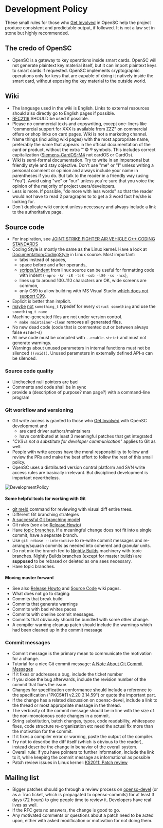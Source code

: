 # Development Policy

These small rules for those who [Get Involved](Getting-involved-in-OpenSC-development) in OpenSC help the project produce consistent and predictable output, if followed. It is not a law set in stone but highly recommended.

## The credo of OpenSC

* OpenSC is a gateway to key operations inside smart cards. OpenSC will not generate plaintext key material itself, but it can import plaintext keys to smart cards if requested. OpenSC implements cryptographic operations only for keys that are capable of doing it natively inside the smart card, without exposing the key material to the outside world.

## Wiki

* The language used in the wiki is English. Links to external resources should also directly go to English pages if possible.
* [RFC2119](http://www.ietf.org/rfc/rfc2119.txt) SHOULD be used if possible.
* Please no commercial texts and copywriting, except one-liners like "commercial support for XXX is available from ZZZ" on commercial offers or shop links on card pages. Wiki is not a marketing channel.
* Name things (including wiki pages) with the most appropriate name, preferably the name that appears in the official documentation of the card or product, without the extra ™ © ® symbols. This includes correct capitalization ([Siemens-CardOS-M4](Siemens-CardOS-M4) not cardOS or CardOs).
* Wiki is semi-formal documentation. Try to write in an impersonal but friendly style and stay objective. Don't use "me" or "I" unless writing a personal comment or opinion and always include your name in parentheses if you do. But talk to the reader in a friendly way (using "You"). Avoid using "we" or "our" unless you're sure that you voice the opinion of the majority of project users/developers.
* Less is more. If possible, "do more with less words" so that the reader would not have to read 2 paragraphs to to get a 3 word fact he/she is looking for.
* Don't duplicate wiki content unless necessary and always include a link to the authoritative page.

## Source code

* For inspiration, see [JOINT STRIKE FIGHTER AIR VEHICLE C++ CODING STANDARDS](https://www.stroustrup.com/JSF-AV-rules.pdf)
* Coding Style is mostly the same as the Linux kernel. Have a look at [Documentation/CodingStyle](https://www.kernel.org/doc/html/v4.10/process/coding-style.html) in Linux source. Most important:
  * tabs instead of spaces,
  * space before and after operands,
  * [scripts/Lindent](http://lxr.linux.no/linux/scripts/Lindent) from linux source can be useful for formatting code with indent (`-npro -kr -i8 -ts8 -sob -l80 -ss -ncs`),
  * lines up to around 100..110 characters are OK, wide screens are common,
  * only C89 to allow building with MS Visual Studio [which does not support C99](http://en.wikipedia.org/wiki/C99#Implementations).
* Explicit is better than implicit.
* [maybe](http://marc.info/?l=openbsd-cvs&m=117270339530912) [not](http://lkml.indiana.edu/hypermail/linux/kernel/0206.1/0402.html) `something_t` typedef for every `struct something` and use the `something_t name`
* Machine-generated files are not under version control.
  * `make maintainer-clean` removes all generated files.
* No new dead code (code that is commented out or between always false `#ifdef`-s)
* All new code must be compiled with `--enable-strict` and must not generate warnings.
* Warnings about unused parameters in internal functions must not be silenced `((void))`. Unused parameters in externally defined API-s can be silenced.

### Source code quality

* Unchecked null pointers are bad
* Comments and code shall be in sync
* provide a (description of purpose? man page?) with a command-line program

### Git workflow and versioning

* Git write access is granted to those who [Get Involved](Getting-involved-in-OpenSC-development) with OpenSC development and
  * are card driver authors/maintainers
  * have contributed at least 3 meaningful patches that get integrated
* _"CVS is not a substitute for developer communication"_ applies to Git as well.
* People with write access have the moral responsibility to follow and review the PRs and make the best effort to follow the rest of this small policy.
* OpenSC uses a distributed version control platform and SVN write access rules are basically irrelevant. But disciplined development is important nevertheless.

![DevelopmentPolicy](./attachments/wiki/DevelopmentPolicy/OpenSC_code_flow.png "DevelopmentPolicy")

#### Some helpful tools for working with Git

* [git meld](https://github.com/wmanley/git-meld) command for reviewing with visual diff entire trees.
* Different Git branching strategies
* [A successful Git branching model](http://nvie.com/posts/a-successful-git-branching-model/)
* Git rules (see also [Release Howto](OpenSC-Release-Howto.md))
* Have [topic branches](http://progit.org/book/ch3-4.html). If a meaningful change does not fit into a single commit, have a separate branch.
* Use `git rebase --interactive` to re-write commit messages and re-arrange/squash commits as needed into coherent and granular units.
* Do not mix the branch fed to [Nightly Builds](OpenSC-Services#nightly-builds) machinery with topic branches. Nightly Builds branches (except for master builds) are **supposed** to be rebased or deleted as one sees necessary.
* Have topic branches.

#### Moving master forward

* See also [Release Howto](OpenSC-Release-Howto.md) and [Source Code](Source-Code) wiki pages.
* What does not go to staging:
* Commits that break build
* Commits that generate warnings
* Commits with bad whites paces
* Commits with oneline commit messages.
* Commits that obviously should be bundled with some other change.
* A compiler warning cleanup patch should include the warnings which had been cleaned up in the commit message

### Commit messages

* Commit message is the primary mean to communicate the motivation for a change.
* Tutorial for a nice Git commit message: [A Note About Git Commit Messages](http://tbaggery.com/2008/04/19/a-note-about-git-commit-messages.html)
* If it fixes or addresses a bug, include the ticket number
* If you close the bug afterwards, include the revision number of the commit that fixes the issue.
* Changes for specification conformance should include a reference to the specification ("PKCS#11 v2.20 3.14.59") or quote the important part.
* If the change has a related discussion on opensc-devel, include a link to the thread or most appropriate message in the thread.
* The verbosity of the commit message should be in line with the size of the non-monotonous code changes in a commit.
* String substitution, batch changes, typos, code readability, whitespace fixes, code structure re-organization etc need the actual fix more than the motivation for the commit.
* If it fixes a compiler error or warning, paste the output of the compiler.
* Try not to describe the diff itself (which is obvious to the reader), instead describe the change in behavior of the overall system.
* Overall rule: if you have pointers to further information, include the link to it, while keeping the commit message as informational as possible
* Patch review issues in Linux kernel: [KS2011: Patch review](http://lwn.net/Articles/464298/)

## Mailing list

* Bigger patches should go through a review process on [opensc-devel](Mailing-lists) (or as a Trac ticket, which is propagated to opensc-commits) for at least 3 days (72 hours) to give people time to review it. Developers have real lives as well.
* If the RFC gets no answers, the change is good to go.
* Any motivated comments or questions about a patch need to be acted upon, either with asked modification or motivation for not doing them.
